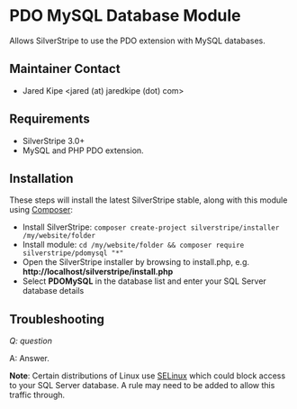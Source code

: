 # PDO MySQL Database Module

Allows SilverStripe to use the PDO extension with MySQL databases.

## Maintainer Contact

 * Jared Kipe
   <jared (at) jaredkipe (dot) com>

## Requirements

 * SilverStripe 3.0+
 * MySQL and PHP PDO extension.



## Installation

These steps will install the latest SilverStripe stable, along with this module using [Composer](http://getcomposer.org/):

 * Install SilverStripe: `composer create-project silverstripe/installer /my/website/folder`
 * Install module: `cd /my/website/folder && composer require silverstripe/pdomysql "*"`
 * Open the SilverStripe installer by browsing to install.php, e.g. **http://localhost/silverstripe/install.php**
 * Select **PDOMySQL** in the database list and enter your SQL Server database details

## Troubleshooting


*Q: question*

A: Answer.


**Note**: Certain distributions of Linux use [SELinux](http://fedoraproject.org/wiki/SELinux) which could block access to your SQL Server database. A rule may need to be added to allow this traffic through.

